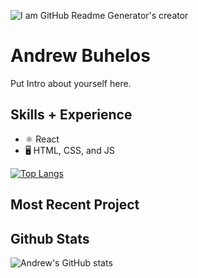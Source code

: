 ![I am GitHub Readme Generator's creator](https://media-exp2.licdn.com/dms/image/C5616AQFCdxUwp-eiag/profile-displaybackgroundimage-shrink_350_1400/0/1650733647041?e=1660176000&v=beta&t=dFJ2Vqy0Q8IEYiVWkbpHTXCc4rfhxs3NPiUdKxuMWSc)

# Andrew Buhelos

Put Intro about yourself here. 

## Skills + Experience

- ⚛️ React 
- 🖥 HTML, CSS, and JS

[![Top Langs](https://github-readme-stats.vercel.app/api/top-langs/?username=abuhelos&layout=compact)](https://github.com/abuhelos/github-readme-stats)

## Most Recent Project

## Github Stats

![Andrew's GitHub stats](https://github-readme-stats.vercel.app/api?username=abuhelos&show_icons=true&theme=tokyonight)
